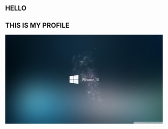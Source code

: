 ## HELLO

## THIS IS MY PROFILE

![20170912150437_pvsuourk](README.assets/20170912150437_pvsuourk.jpg)


